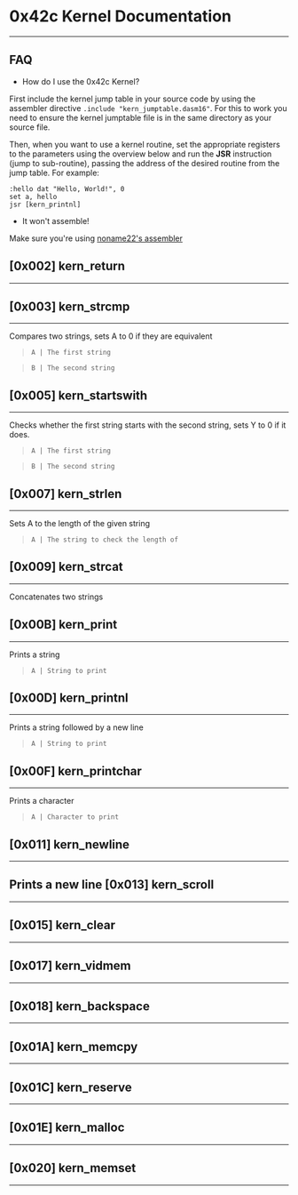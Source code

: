 0x42c Kernel Documentation
===
***

FAQ
-
 * How do I use the 0x42c Kernel?

 First include the kernel jump table in your source code by using the assembler directive `.include "kern_jumptable.dasm16"`. For this to work you need to ensure the kernel jumptable file is in the same directory as your source file. 

 Then, when you want to use a kernel routine, set the appropriate registers to the parameters using the overview below and run the __JSR__ instruction (jump to sub-routine), passing the address of the desired routine from the jump table. For example:

 `:hello dat "Hello, World!", 0`<br />
 `set a, hello `<br />
 `jsr [kern_printnl]`

 * It won't assemble!

 Make sure you're using [noname22's assembler](https://github.com/noname22/dtools/)

[0x002] kern_return 
-
***

[0x003] kern_strcmp
-
***
Compares two strings, sets A to 0 if they are equivalent
>`A | The first string`

>`B | The second string`

[0x005] kern_startswith
-
***
Checks whether the first string starts with the second string, sets Y to 0 if it does.
>`A | The first string`

>`B | The second string`

[0x007] kern_strlen
-
***
Sets A to the length of the given string
>`A | The string to check the length of`

[0x009] kern_strcat
-
***
Concatenates two strings


[0x00B] kern_print
-
***
Prints a string
>`A | String to print`

[0x00D] kern_printnl
-
***
Prints a string followed by a new line
>`A | String to print`


[0x00F] kern_printchar
-
***
Prints a character

>`A | Character to print`

[0x011] kern_newline
-
***
Prints a new line
[0x013] kern_scroll
-
***

[0x015] kern_clear
-
***

[0x017] kern_vidmem
-
***

[0x018] kern_backspace
-
***

[0x01A] kern_memcpy
-
***

[0x01C] kern_reserve
-
***

[0x01E] kern_malloc
-
***

[0x020] kern_memset
-
***